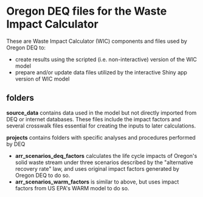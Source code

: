 # Oregon DEQ files for the Waste Impact Calculator

These are Waste Impact Calculator (WIC) components and files used by Oregon DEQ to:

* create results using the scripted (i.e. non-interactive) version of the WIC model
* prepare and/or update data files utilized by the interactive Shiny app version of WIC model

## folders

**source_data** contains data used in the model but not directly imported from DEQ or internet databases.  These files include the impact factors and several crosswalk files essential for creating the inputs to later calculations.

**projects** contains folders with specific analyses and procedures performed by DEQ

* __arr_scenarios_deq_factors__ calculates the life cycle impacts of Oregon's solid waste stream under three scenarios described by the "alternative recovery rate" law, and uses original impact factors generated by Oregon DEQ to do so.
* __arr_scenarios_warm_factors__ is similar to above, but uses impact factors from US EPA's WARM model to do so.

